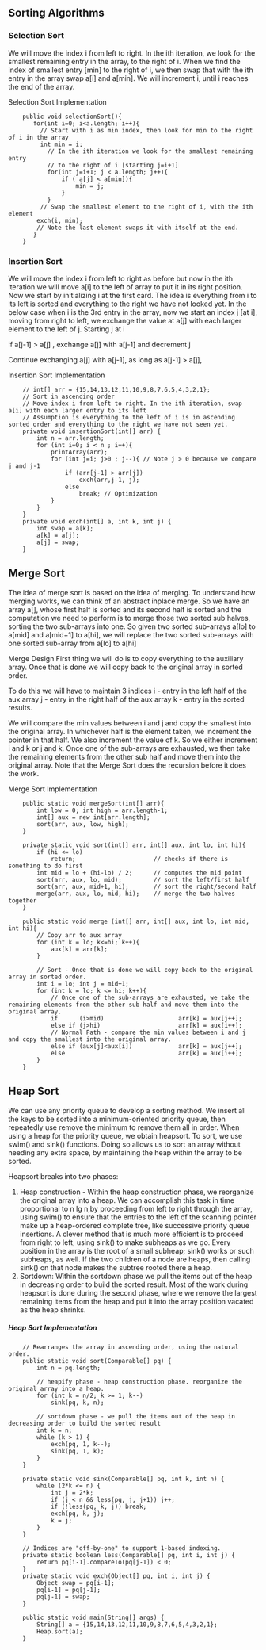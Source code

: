 ## Sorting Algorithms

### Selection Sort
We will move the  index i from left to right. In the ith iteration, we look for the smallest remaining entry in the array, to the right of i.
When we find the index of smallest entry [min] to the right of i, we then swap that with the ith entry in the array
swap a[i] and a[min]. We will increment i, until i reaches the end of the array.

Selection Sort Implementation
```
    public void selectionSort(){
       for(int i=0; i<a.length; i++){
         // Start with i as min index, then look for min to the right of i in the array
         int min = i;
           // In the ith iteration we look for the smallest remaining entry
           // to the right of i [starting j=i+1]
           for(int j=i+1; j < a.length; j++){
               if ( a[j] < a[min]){
                   min = j;
               }
           }
         // Swap the smallest element to the right of i, with the ith element
        exch(i, min);
        // Note the last element swaps it with itself at the end.
       }
    }
```

### Insertion Sort
We will move the  index i from left to right as before but now in the ith iteration we will move a[i] to the left of array to put it in its right position. Now we start by initializing i at the first card. The idea is everything from i to its left is sorted and everything to the right we have not looked yet.
In the below case when i is the 3rd entry in the array, now we start an index j [at i], moving from right to left, we exchange the value at a[j] with each larger element to the left of j.
Starting j at i

if a[j-1] > a[j] , exchange a[j] with a[j-1] and decrement j

Continue exchanging a[j] with a[j-1], as long as a[j-1] > a[j],

Insertion Sort Implementation
```
    // int[] arr = {15,14,13,12,11,10,9,8,7,6,5,4,3,2,1};
    // Sort in ascending order
    // Move index i from left to right. In the ith iteration, swap a[i] with each larger entry to its left
    // Assumption is everything to the left of i is in ascending sorted order and everything to the right we have not seen yet.
    private void insertionSort(int[] arr) {
        int n = arr.length;
        for (int i=0; i < n ; i++){
            printArray(arr);
            for (int j=i; j>0 ; j--){ // Note j > 0 because we compare j and j-1
                if (arr[j-1] > arr[j])
                    exch(arr,j-1, j);
                else
                    break; // Optimization
            }
        }
    }
    private void exch(int[] a, int k, int j) {
        int swap = a[k];
        a[k] = a[j];
        a[j] = swap;
    }
```
## Merge Sort
The idea of merge sort is based on the idea of merging. To understand how merging works, we can think of an abstract inplace merge.
So we have an array a[], whose first half is sorted and its second half is sorted and the computation we need to perform is to merge those two sorted sub halves, sorting the two sub-arrays into one.
So given two sorted sub-arrays a[lo] to a[mid] and a[mid+1] to a[hi], we will replace the two sorted sub-arrays with one sorted sub-array from a[lo] to a[hi]

Merge Design
First thing we will do is to copy everything to the auxiliary array.
Once that is done we will copy back to the original array in sorted order.

To do this we will have to maintain 3 indices
i - entry in the left half of the aux array
j - entry in the right half of the aux array
k - entry in the sorted results.

We will compare the min values between i and j and copy the smallest into the original array. In whichever half is the element taken, we increment the pointer in that half. We also increment the value of k. So we either increment i and k or j and k.
Once one of the sub-arrays are exhausted, we then take the remaining elements from the other sub half and move them into the original array.
Note that the Merge Sort does the recursion before it does the work.

Merge Sort Implementation
```
    public static void mergeSort(int[] arr){
        int low = 0; int high = arr.length-1;
        int[] aux = new int[arr.length];
        sort(arr, aux, low, high);
    }

    private static void sort(int[] arr, int[] aux, int lo, int hi){
        if (hi <= lo)
            return;                      // checks if there is something to do first
        int mid = lo + (hi-lo) / 2;      // computes the mid point
        sort(arr, aux, lo, mid);         // sort the left/first half
        sort(arr, aux, mid+1, hi);       // sort the right/second half
        merge(arr, aux, lo, mid, hi);    // merge the two halves together
    }

    public static void merge (int[] arr, int[] aux, int lo, int mid, int hi){
        // Copy arr to aux array
        for (int k = lo; k<=hi; k++){
            aux[k] = arr[k];
        }

        // Sort - Once that is done we will copy back to the original array in sorted order.
        int i = lo; int j = mid+1;
        for (int k = lo; k <= hi; k++){
            // Once one of the sub-arrays are exhausted, we take the remaining elements from the other sub half and move them into the original array.
            if      (i>mid)                     arr[k] = aux[j++];
            else if (j>hi)                      arr[k] = aux[i++];
            // Normal Path - compare the min values between i and j and copy the smallest into the original array.
            else if (aux[j]<aux[i])             arr[k] = aux[j++];
            else                                arr[k] = aux[i++];
        }
    }
```

## Heap Sort
We can use any priority queue to develop a sorting method. We insert all the keys to be sorted into a minimum-oriented priority queue,
then repeatedly use remove the minimum to remove them all in order. When using a heap for the priority queue, we obtain heapsort.
To sort, we use swim() and sink() functions. Doing so allows us to sort an array without needing any extra space, by maintaining the
heap within the array to be sorted.

Heapsort breaks into two phases:
1. Heap construction - Within the heap construction phase, we reorganize the original array into a heap.
We can accomplish this task in time proportional to n lg n,by proceeding from left to right through the array, using swim() to ensure that the entries to the left of the scanning pointer make up a heap-ordered complete tree, like successive priority queue insertions. A clever method that is much more efficient is to proceed from right to left, using sink() to make subheaps as we go. Every position in the array is the root of a small subheap; sink() works or such subheaps, as well. If the two children of a node are heaps, then calling sink() on that node makes the subtree rooted there a heap.
2. Sortdown: Within the sortdown phase we pull the items out of the heap in decreasing order to build the sorted result.
Most of the work during heapsort is done during the second phase, where we remove the largest remaining items from the heap and put it into the array position vacated as the heap shrinks.

##### Heap Sort Implementation
```
    // Rearranges the array in ascending order, using the natural order.
    public static void sort(Comparable[] pq) {
        int n = pq.length;

        // heapify phase - heap construction phase. reorganize the original array into a heap.
        for (int k = n/2; k >= 1; k--)
            sink(pq, k, n);

        // sortdown phase - we pull the items out of the heap in decreasing order to build the sorted result
        int k = n;
        while (k > 1) {
            exch(pq, 1, k--);
            sink(pq, 1, k);
        }
    }

    private static void sink(Comparable[] pq, int k, int n) {
        while (2*k <= n) {
            int j = 2*k;
            if (j < n && less(pq, j, j+1)) j++;
            if (!less(pq, k, j)) break;
            exch(pq, k, j);
            k = j;
        }
    }

    // Indices are "off-by-one" to support 1-based indexing.
    private static boolean less(Comparable[] pq, int i, int j) {
        return pq[i-1].compareTo(pq[j-1]) < 0;
    }
    private static void exch(Object[] pq, int i, int j) {
        Object swap = pq[i-1];
        pq[i-1] = pq[j-1];
        pq[j-1] = swap;
    }

    public static void main(String[] args) {
        String[] a = {15,14,13,12,11,10,9,8,7,6,5,4,3,2,1};
        Heap.sort(a);
    }
```